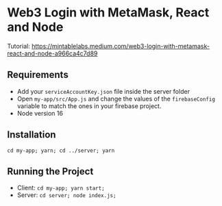 # Web3 Login with MetaMask, React and Node

Tutorial: https://mintablelabs.medium.com/web3-login-with-metamask-react-and-node-a966ca4c7d89

## Requirements

- Add your `serviceAccountKey.json` file inside the server folder
- Open `my-app/src/App.js` and change the values of the `firebaseConfig` variable to match the ones in your firebase project.
- Node version 16

## Installation

`cd my-app; yarn; cd ../server; yarn`

## Running the Project

- Client: `cd my-app; yarn start;`
- Server: `cd server; node index.js;`
